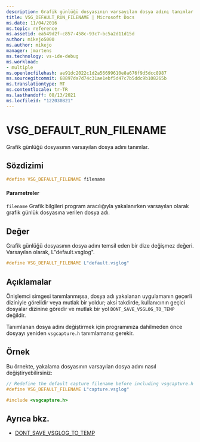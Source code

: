 ```yaml
---
description: Grafik günlüğü dosyasının varsayılan dosya adını tanımlar.
title: VSG_DEFAULT_RUN_FILENAME | Microsoft Docs
ms.date: 11/04/2016
ms.topic: reference
ms.assetid: ea549d2f-c857-458c-93c7-bc5a2d11d15d
author: mikejo5000
ms.author: mikejo
manager: jmartens
ms.technology: vs-ide-debug
ms.workload:
- multiple
ms.openlocfilehash: ae91dc2022c1d2a56699610e8a676f9d5dcc8987
ms.sourcegitcommit: 68897da7d74c31ae1ebf5d47c7b5ddc9b108265b
ms.translationtype: MT
ms.contentlocale: tr-TR
ms.lasthandoff: 08/13/2021
ms.locfileid: "122030821"
---
```

# <a name="vsg_default_run_filename"></a>VSG_DEFAULT_RUN_FILENAME
Grafik günlüğü dosyasının varsayılan dosya adını tanımlar.

## <a name="syntax"></a>Sözdizimi

```C++
#define VSG_DEFAULT_FILENAME filename
```

#### <a name="parameters"></a>Parametreler
 `filename` Grafik bilgileri program aracılığıyla yakalanırken varsayılan olarak grafik günlük dosyasına verilen dosya adı.

## <a name="value"></a>Değer
 Grafik günlüğü dosyasının dosya adını temsil eden bir dize değişmez değeri. Varsayılan olarak, L"default.vsglog".

```C++
#define VSG_DEFAULT_FILENAME L"default.vsglog"
```

## <a name="remarks"></a>Açıklamalar
 Önişlemci simgesi tanımlanmışsa, dosya adı yakalanan uygulamanın geçerli diziniyle görelidir veya mutlak bir yoldur; aksi takdirde, kullanıcının geçici dosyalar dizinine göredir ve mutlak bir yol `DONT_SAVE_VSGLOG_TO_TEMP` değildir.

 Tanımlanan dosya adını değiştirmek için programınıza dahilmeden önce dosyayı yeniden `vsgcapture.h` tanımlamanız gerekir.

## <a name="example"></a>Örnek
 Bu örnekte, yakalama dosyasının varsayılan dosya adını nasıl değiştiryebilirsiniz:

```C++
// Redefine the default capture filename before including vsgcapture.h
#define VSG_DEFAULT_FILENAME L"capture.vsglog"

#include <vsgcapture.h>
```

## <a name="see-also"></a>Ayrıca bkz.
- [DONT_SAVE_VSGLOG_TO_TEMP](dont-save-vsglog-to-temp.md)
